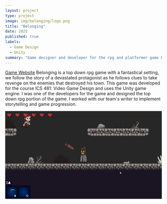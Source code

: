 ```yaml
---
layout: project
type: project
image: img/belonging/logo.png
title: "Belonging"
date: 2025
published: true
labels:
  - Game Design
  - Unity
summary: "Game designer and developer for the rpg and platformer game Belonging."
---
```


<a href="https://just-making-kool-renders.github.io">Game Website</a>
Belonging is a top down rpg game with a fantastical setting, we follow the story of a devastated protagonist as he follows clues to take revenge on the enemies that destroyed his town. This game was developed for the course ICS 481: Video Game Design and uses the Unity game engine. I was one of the developers for the game and designed the top down rpg portion of the game. I worked with our team's writer to implement storytelling and game progression.

<img src="img/belonging/boss1.png" alt="belonging-boss" width="800">